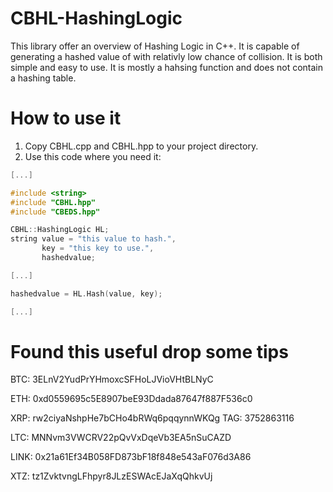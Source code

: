 # CBHL-HashingLogic
This library offer an overview of Hashing Logic in C++. It is capable of generating a hashed value of with relativly low chance of collision. It is both simple and easy to use. It is mostly a hahsing function and does not contain a hashing table.

# How to use it
1. Copy CBHL.cpp and CBHL.hpp to your project directory.
2. Use this code where you need it:
```c++
[...]

#include <string>
#include "CBHL.hpp"
#include "CBEDS.hpp"

CBHL::HashingLogic HL;
string value = "this value to hash.", 
       key = "this key to use.", 
       hashedvalue;

[...]

hashedvalue = HL.Hash(value, key);  

[...]
```

# Found this useful drop some tips
BTC: 3ELnV2YudPrYHmoxcSFHoLJVioVHtBLNyC

ETH: 0xd0559695c5E8907beE93Ddada87647f887F536c0

XRP: rw2ciyaNshpHe7bCHo4bRWq6pqqynnWKQg TAG: 3752863116

LTC: MNNvm3VWCRV22pQvVxDqeVb3EA5nSuCAZD

LINK: 0x21a61Ef34B058FD873bF18f848e543aF076d3A86

XTZ: tz1ZvktvngLFhpyr8JLzESWAcEJaXqQhkvUj
